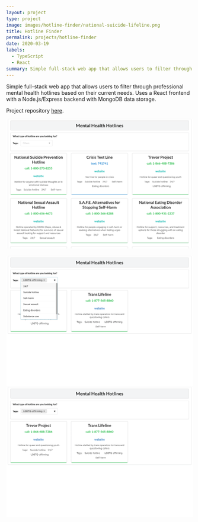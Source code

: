 ```yaml
---
layout: project
type: project
image: images/hotline-finder/national-suicide-lifeline.png
title: Hotline Finder
permalink: projects/hotline-finder
date: 2020-03-19
labels:
  - TypeScript
  - React
summary: Simple full-stack web app that allows users to filter through professional mental health hotlines based on their current needs.
---
```


Simple full-stack web app that allows users to filter through professional mental health hotlines based on their current needs. Uses a React frontend with a Node.js/Express backend with MongoDB data storage. 

<i class="large github icon "></i>Project repository <a href="https://github.com/will-hodge/hotline-finder">here</a>.

<img class="ui rounded image " src="../images/hotline-finder/home.png">
<br>
<br>
<img class="ui rounded image " src="../images/hotline-finder/lgbtq-selected.png">
<br>

<img class="ui rounded image " src="../images/hotline-finder/lgbtq-selection.png">

